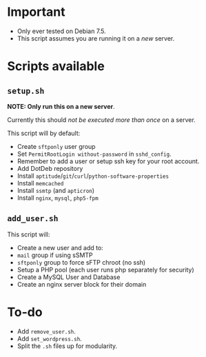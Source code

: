 # Important
- Only ever tested on Debian 7.5.
- This script assumes you are running it on a *new* server.

# Scripts available

## `setup.sh`
**NOTE: Only run this on a new server**.

Currently this should _not be executed more than once_ on a server.

This script will by default:
- Create `sftponly` user group
- Set `PermitRootLogin without-password` in `sshd_config`.
 - Remember to add a user or setup ssh key for your root account.
- Add DotDeb repository
- Install `aptitude`/`git`/`curl`/`python-software-properties`
- Install `memcached`
- Install `ssmtp` (and `apticron`)
- Install `nginx`, `mysql`, `php5-fpm`

## `add_user.sh`
This script will:
- Create a new user and add to:
 - `mail` group if using sSMTP
 - `sftponly` group to force sFTP chroot (no ssh)
- Setup a PHP pool (each user runs php separately for security)
- Create a MySQL User and Database
- Create an nginx server block for their domain

# To-do
- Add `remove_user.sh`.
- Add `set_wordpress.sh`.
- Split the `.sh` files up for modularity.
